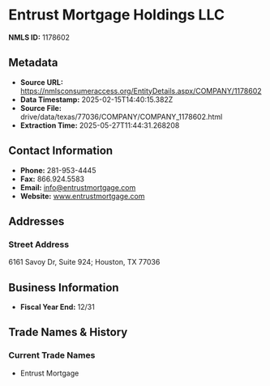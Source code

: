 # Entrust Mortgage Holdings LLC

**NMLS ID:** 1178602

## Metadata
- **Source URL:** https://nmlsconsumeraccess.org/EntityDetails.aspx/COMPANY/1178602
- **Data Timestamp:** 2025-02-15T14:40:15.382Z
- **Source File:** drive/data/texas/77036/COMPANY/COMPANY_1178602.html
- **Extraction Time:** 2025-05-27T11:44:31.268208

## Contact Information
- **Phone:** 281-953-4445
- **Fax:** 866.924.5583
- **Email:** info@entrustmortgage.com
- **Website:** www.entrustmortgage.com

## Addresses
### Street Address
6161 Savoy Dr, Suite 924; Houston, TX 77036

## Business Information
- **Fiscal Year End:** 12/31

## Trade Names & History
### Current Trade Names
- Entrust Mortgage
